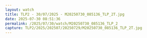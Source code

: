 ```yaml
---
layout: watch
title: TLP2 - 30/07/2025 - M20250730_085136_TLP_2T.jpg
date: 2025-07-30 08:51:36
permalink: /2025/07/30/watch/M20250730_085136_TLP_2
capture: TLP2/2025/202507/20250729/M20250730_085136_TLP_2T.jpg
---
```


